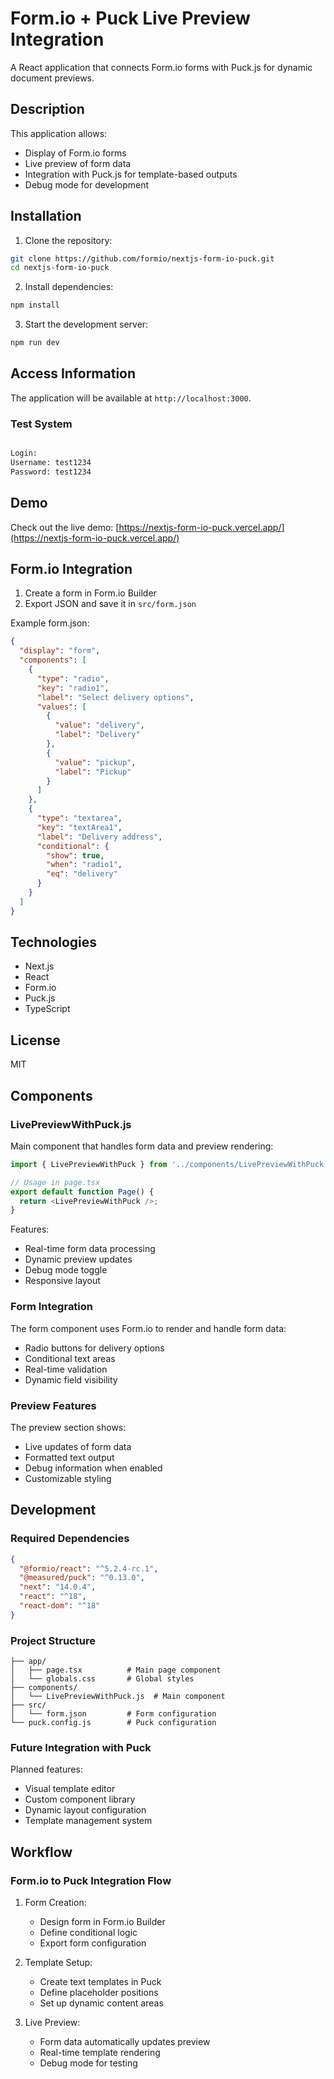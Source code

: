 # Form.io + Puck Live Preview Integration

A React application that connects Form.io forms with Puck.js for dynamic document previews.

## Description

This application allows:
- Display of Form.io forms
- Live preview of form data
- Integration with Puck.js for template-based outputs
- Debug mode for development

## Installation

1. Clone the repository:
```bash
git clone https://github.com/formio/nextjs-form-io-puck.git
cd nextjs-form-io-puck 
```

2. Install dependencies:
```bash
npm install
```

3. Start the development server:
```bash
npm run dev
```

## Access Information
The application will be available at `http://localhost:3000`.


### Test System
```bash

Login:
Username: test1234
Password: test1234

```

## Demo
Check out the live demo: [https://nextjs-form-io-puck.vercel.app/](https://nextjs-form-io-puck.vercel.app/)


## Form.io Integration

1. Create a form in Form.io Builder
2. Export JSON and save it in `src/form.json`

Example form.json:
```json
{
  "display": "form",
  "components": [
    {
      "type": "radio",
      "key": "radio1",
      "label": "Select delivery options",
      "values": [
        {
          "value": "delivery",
          "label": "Delivery"
        },
        {
          "value": "pickup",
          "label": "Pickup"
        }
      ]
    },
    {
      "type": "textarea",
      "key": "textArea1",
      "label": "Delivery address",
      "conditional": {
        "show": true,
        "when": "radio1",
        "eq": "delivery"
      }
    }
  ]
}
```

## Technologies

- Next.js
- React
- Form.io
- Puck.js
- TypeScript

## License

MIT

## Components

### LivePreviewWithPuck.js

Main component that handles form data and preview rendering:

```javascript
import { LivePreviewWithPuck } from '../components/LivePreviewWithPuck';

// Usage in page.tsx
export default function Page() {
  return <LivePreviewWithPuck />;
}
```

Features:
- Real-time form data processing
- Dynamic preview updates
- Debug mode toggle
- Responsive layout

### Form Integration

The form component uses Form.io to render and handle form data:
- Radio buttons for delivery options
- Conditional text areas
- Real-time validation
- Dynamic field visibility

### Preview Features

The preview section shows:
- Live updates of form data
- Formatted text output
- Debug information when enabled
- Customizable styling

## Development

### Required Dependencies

```json
{
  "@formio/react": "^5.2.4-rc.1",
  "@measured/puck": "^0.13.0",
  "next": "14.0.4",
  "react": "^18",
  "react-dom": "^18"
}
```

### Project Structure

```
├── app/
│   ├── page.tsx          # Main page component
│   └── globals.css       # Global styles
├── components/
│   └── LivePreviewWithPuck.js  # Main component
├── src/
│   └── form.json         # Form configuration
└── puck.config.js        # Puck configuration
```

### Future Integration with Puck

Planned features:
- Visual template editor
- Custom component library
- Dynamic layout configuration
- Template management system

## Workflow

### Form.io to Puck Integration Flow

1. Form Creation:
   - Design form in Form.io Builder
   - Define conditional logic
   - Export form configuration

2. Template Setup:
   - Create text templates in Puck
   - Define placeholder positions
   - Set up dynamic content areas

3. Live Preview:
   - Form data automatically updates preview
   - Real-time template rendering
   - Debug mode for testing
